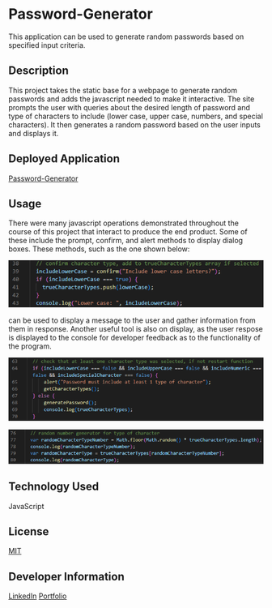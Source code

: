 # Password-Generator
This application can be used to generate random passwords based on specified input criteria.

## Description
This project takes the static base for a webpage to generate random passwords and adds the javascript needed to make it interactive. The site prompts the user with queries about the desired length of password and type of characters to include (lower case, upper case, numbers, and special characters). It then generates a random password based on the user inputs and displays it.

## Deployed Application
[Password-Generator](https://briceveyna.github.io/Password-Generator/)

## Usage
There were many javascript operations demonstrated throughout the course of this project that interact to produce the end product. Some of these include the prompt, confirm, and alert methods to display dialog boxes. These methods, such as the one shown below:

![Confirm](./Confirm_Character_Type.png)

can be used to display a message to the user and gather information from them in response. Another useful tool is also on display, as the user respose is displayed to the console for developer feedback as to the functionality of the program. 



![Check Loop](./Character_Type_Check_Loop.png)

![Random Number Generation](./Random_Number_Character_Type.png)

## Technology Used
JavaScript

## License
[MIT](https://choosealicense.com/licenses/mit/)

## Developer Information
[LinkedIn](https://www.linkedin.com/in/brice-veyna/)
[Portfolio](https://briceveyna.github.io/Portfolio/)